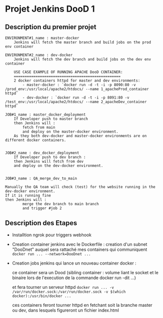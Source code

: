 
# Projet Jenkins DooD 1

## Description du premier projet
    
    ENVIRONMENT#1_name : master-docker
        Jenkins will fetch the master branch and build jobs on the prod env container

    ENVIRONMENT#2_name : dev-docker
        Jenkins will fetch the dev branch and build jobs on the dev env container

        USE CASE EXAMPLE OF RUNNING APACHE DooD CONTAINER:
        =================================================
        2 docker containers httpd for master and dev environments:
            - master-docker : `docker run -d -t -i -p 8090:80 -v /prod_env:/usr/local/apache2/htdocs/ --name 1_apacheProd_container httpd`
            - dev-docker : `docker run -d -t -i -p 8091:80 -v /test_env:/usr/local/apache2/htdocs/ --name 2_apacheDev_container httpd`

    JOB#1_name : master_docker_deployment
        If Developer push to master branch 
        then Jenkins will :
            fetch from main 
            and deploy on the master-docker environment. 
        As they both dev-docker and master-docker environments are on different docker containers.


    JOB#2_name : dev_docker_deployment
        If Developer push to dev branch : 
        then Jenkins will fetch from dev 
        and deploy on the dev-docker environment.


    JOB#3_name : QA_merge_dev_to_main 

    Manually the QA team will check (test) for the website running in the dev-docker environment.
	If it is running fine 
	then Jenkins will :
			merge the dev branch to main branch 
			and trigger #job 2 


## Description des Etapes
- Installtion ngrok pour triggers webhook
- Creation container jenkins avec le Dockerfile : creation d'un subnet "DooDnet" auquel sera rattaché mes containers qui communiquent
    `docker run ... --network=DooDnet ...`
- Creation jobs jenkins qui lance un nouveau container docker : 
    
    ce container sera un Dood (sibling container : volume liant le socket et le binaire lors de l'execution de la commande docker run -dit ...) 
    
    et fera tourner un serveur httpd
    `docker run ... -v /var/run/docker.sock:/var/run/docker.sock -v $(which docker):/usr/bin/docker ...`

    ces containers feront tourner httpd en fetchant soit la branche master ou dev, dans lesquels figureront un fichier index.html





